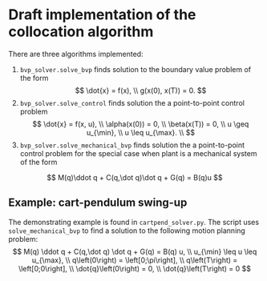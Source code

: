 # Draft implementation of the collocation algorithm

There are three algorithms implemented:
1. `bvp_solver.solve_bvp` finds solution to the boundary value problem of the form
$$
    \dot{x} = f(x), \\
    g(x(0), x(T)) = 0.
$$
1. `bvp_solver.solve_control` finds solution the a point-to-point control problem
$$
    \dot{x} = f(x, u), \\
    \alpha(x(0)) = 0, \\
    \beta(x(T)) = 0, \\
    u \geq u_{\min}, \\
    u \leq u_{\max}. \\
$$
3. `bvp_solver.solve_mechanical_bvp` finds solution the a point-to-point control 
   problem for the special case when plant is a mechanical system of the form 

$$
    M(q)\ddot q + C(q,\dot q)\dot q + G(q) = B(q)u
$$

## Example: cart-pendulum swing-up
The demonstrating example is found in `cartpend_solver.py`. The script uses `solve_mechanical_bvp` to find a solution to the following motion planning problem:
$$
    M(q) \ddot q + C(q,\dot q) \dot q + G(q) = B(q) u, \\
    u_{\min} \leq u \leq u_{\max}, \\
    q\left(0\right)	= \left[0;\pi\right], \\
    q\left(T\right)	= \left[0;0\right], \\
    \dot{q}\left(0\right) = 0, \\
    \dot{q}\left(T\right) = 0
$$
